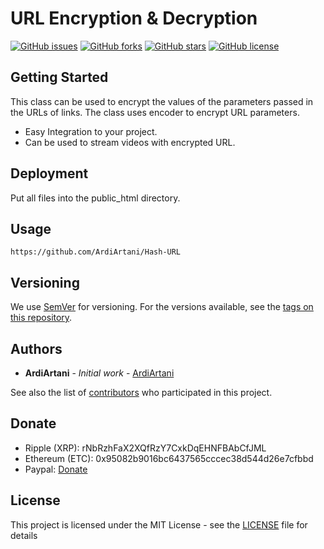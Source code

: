 # URL Encryption & Decryption
[![GitHub issues](https://img.shields.io/github/issues/ArdiArtani/URL-Encryption-DecryptionL)](https://github.com/ArdiArtani/URL-Encryption-DecryptionL/issues)
[![GitHub forks](https://img.shields.io/github/forks/ArdiArtani/URL-Encryption-Decryption)](https://github.com/ArdiArtani/URL-Encryption-Decryption/network)
[![GitHub stars](https://img.shields.io/github/stars/ArdiArtani/URL-Encryption-Decryption)](https://github.com/ArdiArtani/URL-Encryption-Decryption/stargazers)
[![GitHub license](https://img.shields.io/github/license/ArdiArtani/URL-Encryption-Decryption)](https://github.com/ArdiArtani/URL-Encryption-Decryption/blob/master/LICENSE)

## Getting Started
This class can be used to encrypt the values of the parameters passed in the URLs of links. The class uses encoder to encrypt URL parameters.

- Easy Integration to your project.
- Can be used to stream videos with encrypted URL.

## Deployment
Put all files into the public_html directory.

## Usage
`https://github.com/ArdiArtani/Hash-URL`

## Versioning
We use [SemVer](https://semver.org/) for versioning. For the versions available, see the [tags on this repository](https://github.com/ArdiArtani/URL-Encryption-Decryption/tags).

## Authors
* **ArdiArtani** - *Initial work* - [ArdiArtani](https://github.com/ArdiArtani)

See also the list of [contributors](https://github.com/ArdiArtani/URL-Encryption-Decryption/contributors) who participated in this project.

## Donate
* Ripple (XRP): rNbRzhFaX2XQfRzY7CxkDqEHNFBAbCfJML
* Ethereum (ETC): 0x95082b9016bc6437565cccec38d544d26e7cfbbd
* Paypal: [Donate](https://www.paypal.me/ArdiArtani)

## License
This project is licensed under the MIT License - see the [LICENSE](LICENSE) file for details
